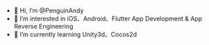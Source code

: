 - 👋 Hi, I’m @PenguinAndy
- 👀 I’m interested in iOS、Android、Flutter App Development & App Reverse Engineering
- 🌱 I’m currently learning Unity3d、Cocos2d
